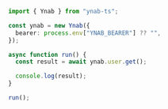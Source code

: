 <!-- Start SDK Example Usage [usage] -->
```typescript
import { Ynab } from "ynab-ts";

const ynab = new Ynab({
  bearer: process.env["YNAB_BEARER"] ?? "",
});

async function run() {
  const result = await ynab.user.get();

  console.log(result);
}

run();

```
<!-- End SDK Example Usage [usage] -->